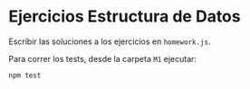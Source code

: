 # Ejercicios Estructura de Datos

Escribir las soluciones a los ejercicios en `homework.js`.

Para correr los tests, desde la carpeta `M1` ejecutar:

```
npm test
```
